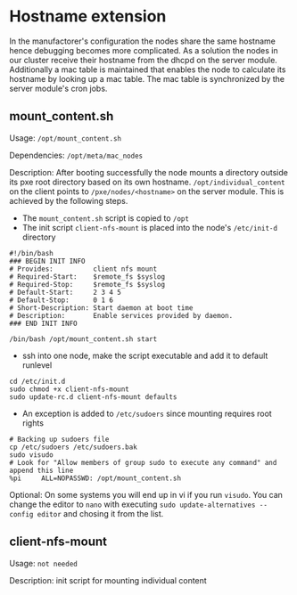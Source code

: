 # Hostname extension

In the manufactorer's configuration the nodes share the same hostname hence debugging becomes more complicated. As a solution the nodes in our cluster receive their hostname from the dhcpd on the server module. Additionally 
a mac table is maintained that enables the node to calculate its hostname by looking up a mac table. The mac table is synchronized by the server module's cron jobs.

## mount_content.sh

Usage: `/opt/mount_content.sh`

Dependencies: `/opt/meta/mac_nodes`

Description: After booting successfully the node mounts a directory outside its pxe root directory based on its own hostname. `/opt/individual_content` on the client points to `/pxe/nodes/<hostname>` on the server module. This is achieved by 
the following steps.

* The `mount_content.sh` script is copied to `/opt`
* The init script `client-nfs-mount` is placed into the node's `/etc/init-d` directory
```
#!/bin/bash
### BEGIN INIT INFO
# Provides:          client nfs mount
# Required-Start:    $remote_fs $syslog
# Required-Stop:     $remote_fs $syslog
# Default-Start:     2 3 4 5
# Default-Stop:      0 1 6
# Short-Description: Start daemon at boot time
# Description:       Enable services provided by daemon.
### END INIT INFO

/bin/bash /opt/mount_content.sh start
```
* ssh into one node, make the script executable and add it to default runlevel
```
cd /etc/init.d
sudo chmod +x client-nfs-mount
sudo update-rc.d client-nfs-mount defaults
```

* An exception is added to `/etc/sudoers` since mounting requires root rights

```
# Backing up sudoers file
cp /etc/sudoers /etc/sudoers.bak
sudo visudo
# Look for "Allow members of group sudo to execute any command" and append this line
%pi     ALL=NOPASSWD: /opt/mount_content.sh

```

Optional: On some systems you will end up in vi if you run `visudo`. You can change the editor to `nano` with executing `sudo update-alternatives --config editor` and chosing it from the list.

## client-nfs-mount

Usage: `not needed`

Description: init script for mounting individual content